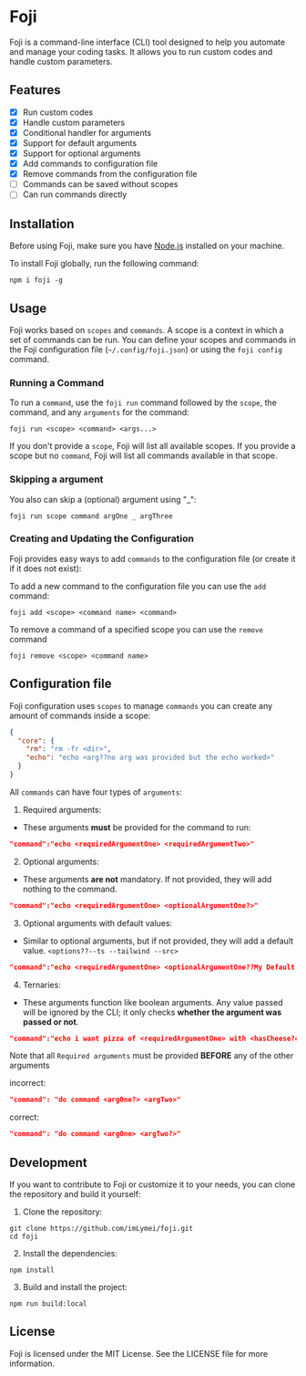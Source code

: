# Foji

Foji is a command-line interface (CLI) tool designed to help you automate and manage your coding tasks. It allows you to run custom codes and handle custom parameters.

## Features

- [x] Run custom codes
- [x] Handle custom parameters
- [x] Conditional handler for arguments
- [x] Support for default arguments
- [x] Support for optional arguments
- [x] Add commands to configuration file
- [x] Remove commands from the configuration file
- [ ] Commands can be saved without scopes
- [ ] Can run commands directly

## Installation

Before using Foji, make sure you have [Node.js](https://nodejs.org/) installed on your machine.

To install Foji globally, run the following command:

```shell
npm i foji -g
```

## Usage

Foji works based on `scopes` and `commands`. A scope is a context in which a set of commands can be run. You can define your scopes and commands in the Foji configuration file (`~/.config/foji.json`) or using the `foji config` command.

### Running a Command

To run a `command`, use the `foji run` command followed by the `scope`, the command, and any `arguments` for the command:

```shell
foji run <scope> <command> <args...>
```

If you don't provide a `scope`, Foji will list all available scopes. If you provide a scope but no `command`, Foji will list all commands available in that scope.

### Skipping a argument

You also can skip a (optional) argument using "\_":

```shell
foji run scope command argOne _ argThree
```

### Creating and Updating the Configuration

Foji provides easy ways to add `commands` to the configuration file (or create it if it does not exist):

To add a new command to the configuration file you can use the `add` command:

```shell
foji add <scope> <command name> <command>
```

To remove a command of a specified scope you can use the `remove` command

```shell
foji remove <scope> <command name>
```

## Configuration file

Foji configuration uses `scopes` to manage `commands` you can create any amount of commands inside a scope:

```json
{
  "core": {
    "rm": "rm -fr <dir>",
    "echo": "echo <arg??no arg was provided but the echo worked>"
  }
}
```

All `commands` can have four types of `arguments`:

1. Required arguments:

- These arguments **must** be provided for the command to run:

```json
"command":"echo <requiredArgumentOne> <requiredArgumentTwo>"
```

2. Optional arguments:

- These arguments **are not** mandatory. If not provided, they will add nothing to the command.

```json
"command":"echo <requiredArgumentOne> <optionalArgumentOne?>"
```

3. Optional arguments with default values:

- Similar to optional arguments, but if not provided, they will add a default value. `<options??--ts --tailwind --src>`

```json
"command":"echo <requiredArgumentOne> <optionalArgumentOne??My Default Value>"
```

4. Ternaries:

- These arguments function like boolean arguments. Any value passed will be ignored by the CLI; it only checks **whether the argument was passed or not**.

```json
"command":"echo i want pizza of <requiredArgumentOne> with <hasCheese?cheese:no cheese>"
```

Note that all `Required arguments` must be provided **BEFORE** any of the other arguments

incorrect:

```json
"command": "do command <argOne?> <argTwo>"
```

correct:

```json
"command": "do command <argOne> <argTwo?>"
```

## Development

If you want to contribute to Foji or customize it to your needs, you can clone the repository and build it yourself:

1. Clone the repository:

```shell
git clone https://github.com/imLymei/foji.git
cd foji
```

2. Install the dependencies:

```shell
npm install
```

3. Build and install the project:

```shell
npm run build:local
```

## License

Foji is licensed under the MIT License. See the LICENSE file for more information.
